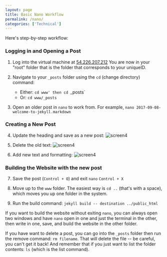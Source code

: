 ```yaml
---
layout: page
title: Basic Nano Workflow 
permalink: /nano/
categories: ['Technical']
---
```

Here's step-by-step workflow: 

### Logging in and Opening a Post
1. Log into the virtual machine at [54.226.207.212](http://54.226.207.212)
You are now in your "root" folder that is the folder that corresponds to your uniqueID. 

2. Navigate to your `_posts` folder using the `cd` (change directory) command:
	- Either: `cd www' then cd `_posts`
	- Or: `cd www/_posts`

3. Open an older post in `nano` to work from. For example,
`nano 2017-09-08-welcome-to-jekyll.markdown`

### Creating a New Post
4. Update the heading and save as a new post:
![screen4]({{site.baseurl}}/assets/nano1.png)

5. Delete the old text: 
![screen4]({{site.baseurl}}/assets/nano2.png)

6. Add new text and formatting:
![screen4]({{site.baseurl}}/assets/nano3.png)

### Building the Website with the new post
7. Save the post (`Control + O`) and exit `nano` `Control + X`

8. Move up to the `www` folder. The easiest way is `cd ..` (that's with a space), which moves you up one folder in the system. 

9. Run the build command: `jekyll build -- destination ../public_html` 

If you want to build the website without exiting `nano`, you can always open two windows and have `nano` open in one and just the terminal in the other, then write in one, save, and build the website in the other folder. 

If you have want to delete a post, you can go into the `_posts` folder then run the remove command: `rm filename`. That will delete the file -- be careful, you can't get it back! And remember that if you just want to list the folder contents: `ls` (which is the list command).


